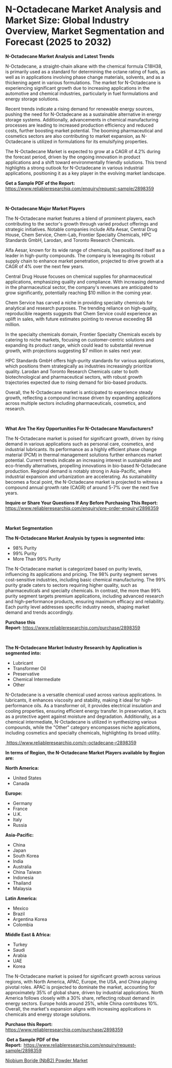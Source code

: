 <p><h1>N-Octadecane Market Analysis and Market Size: Global Industry Overview, Market Segmentation and Forecast (2025 to 2032)</h1></p><p><strong>N-Octadecane Market Analysis and Latest Trends</strong></p>
<p><p>N-Octadecane, a straight-chain alkane with the chemical formula C18H38, is primarily used as a standard for determining the octane rating of fuels, as well as in applications involving phase change materials, solvents, and as a thickening agent in various formulations. The market for N-Octadecane is experiencing significant growth due to increasing applications in the automotive and chemical industries, particularly in fuel formulations and energy storage solutions.</p><p>Recent trends indicate a rising demand for renewable energy sources, pushing the need for N-Octadecane as a sustainable alternative in energy storage systems. Additionally, advancements in chemical manufacturing processes are leading to increased production efficiency and reduced costs, further boosting market potential. The booming pharmaceutical and cosmetics sectors are also contributing to market expansion, as N-Octadecane is utilized in formulations for its emulsifying properties.</p><p>The N-Octadecane Market is expected to grow at a CAGR of 4.2% during the forecast period, driven by the ongoing innovation in product applications and a shift toward environmentally friendly solutions. This trend highlights a strong outlook for N-Octadecane in various industrial applications, positioning it as a key player in the evolving market landscape.</p></p>
<p><strong>Get a Sample PDF of the Report:&nbsp;</strong> <a href="https://www.reliableresearchiq.com/enquiry/request-sample/2898359?utm_campaign=3080&utm_medium=2&utm_source=Github&utm_content=ia&utm_term=15032025&utm_id=n-octadecane">https://www.reliableresearchiq.com/enquiry/request-sample/2898359</a></p>
<p>&nbsp;</p>
<p><strong>N-Octadecane Major Market Players</strong></p>
<p><p>The N-Octadecane market features a blend of prominent players, each contributing to the sector's growth through varied product offerings and strategic initiatives. Notable companies include Alfa Aesar, Central Drug House, Chem Service, Chem-Lab, Frontier Specialty Chemicals, HPC Standards GmbH, Larodan, and Toronto Research Chemicals.</p><p>Alfa Aesar, known for its wide range of chemicals, has positioned itself as a leader in high-purity compounds. The company is leveraging its robust supply chain to enhance market penetration, projected to drive growth at a CAGR of 4% over the next few years.</p><p>Central Drug House focuses on chemical supplies for pharmaceutical applications, emphasizing quality and compliance. With increasing demand in the pharmaceutical sector, the company's revenues are anticipated to grow significantly, potentially reaching $10 million in the coming year.</p><p>Chem Service has carved a niche in providing specialty chemicals for analytical and research purposes. The trending reliance on high-quality, reproducible reagents suggests that Chem Service could experience an uplift in sales, with future estimates pointing to revenue exceeding $8 million.</p><p>In the specialty chemicals domain, Frontier Specialty Chemicals excels by catering to niche markets, focusing on customer-centric solutions and expanding its product range, which could lead to substantial revenue growth, with projections suggesting $7 million in sales next year.</p><p>HPC Standards GmbH offers high-purity standards for various applications, which positions them strategically as industries increasingly prioritize quality. Larodan and Toronto Research Chemicals cater to both biotechnological and pharmaceutical sectors, with robust growth trajectories expected due to rising demand for bio-based products.</p><p>Overall, the N-Octadecane market is anticipated to experience steady growth, reflecting a compound increase driven by expanding applications across multiple sectors including pharmaceuticals, cosmetics, and research.</p></p>
<p>&nbsp;</p>
<p><strong>What Are The Key Opportunities For N-Octadecane Manufacturers?</strong></p>
<p><p>The N-Octadecane market is poised for significant growth, driven by rising demand in various applications such as personal care, cosmetics, and industrial lubricants. Its performance as a highly efficient phase change material (PCM) in thermal management solutions further enhances market potential. Current trends indicate an increasing interest in sustainable and eco-friendly alternatives, propelling innovations in bio-based N-Octadecane production. Regional demand is notably strong in Asia-Pacific, where industrial expansion and urbanization are accelerating. As sustainability becomes a focal point, the N-Octadecane market is projected to witness a compound annual growth rate (CAGR) of around 5-7% over the next five years.</p></p>
<p><strong>Inquire or Share Your Questions If Any Before Purchasing This Report:</strong> <a href="https://www.reliableresearchiq.com/enquiry/pre-order-enquiry/2898359?utm_campaign=3080&utm_medium=2&utm_source=Github&utm_content=ia&utm_term=15032025&utm_id=n-octadecane">https://www.reliableresearchiq.com/enquiry/pre-order-enquiry/2898359</a></p>
<p>&nbsp;</p>
<p><strong>Market Segmentation</strong></p>
<p><strong>The N-Octadecane Market Analysis by types is segmented into:</strong></p>
<p><ul><li>98% Purity</li><li>99% Purity</li><li>More Than 99% Purity</li></ul></p>
<p><p>The N-Octadecane market is categorized based on purity levels, influencing its applications and pricing. The 98% purity segment serves cost-sensitive industries, including basic chemical manufacturing. The 99% purity grade caters to sectors requiring higher quality, such as pharmaceuticals and specialty chemicals. In contrast, the more than 99% purity segment targets premium applications, including advanced research and high-performance products, ensuring maximum efficacy and reliability. Each purity level addresses specific industry needs, shaping market demand and trends accordingly.</p></p>
<p><strong>Purchase this Report:&nbsp;</strong><a href="https://www.reliableresearchiq.com/purchase/2898359?utm_campaign=3080&utm_medium=2&utm_source=Github&utm_content=ia&utm_term=15032025&utm_id=n-octadecane">https://www.reliableresearchiq.com/purchase/2898359</a></p>
<p>&nbsp;</p>
<p><strong>The N-Octadecane Market Industry Research by Application is segmented into:</strong></p>
<p><ul><li>Lubricant</li><li>Transformer Oil</li><li>Preservative</li><li>Chemical Intermediate</li><li>Other</li></ul></p>
<p><p>N-Octadecane is a versatile chemical used across various applications. In lubricants, it enhances viscosity and stability, making it ideal for high-performance oils. As a transformer oil, it provides electrical insulation and cooling properties, ensuring efficient energy transfer. In preservation, it acts as a protective agent against moisture and degradation. Additionally, as a chemical intermediate, N-Octadecane is utilized in synthesizing various compounds, while the "Other" category encompasses niche applications, including cosmetics and specialty chemicals, highlighting its broad utility.</p></p>
<p><a href="https://www.reliableresearchiq.com/n-octadecane-r2898359?utm_campaign=3080&utm_medium=2&utm_source=Github&utm_content=ia&utm_term=15032025&utm_id=n-octadecane">&nbsp;https://www.reliableresearchiq.com/n-octadecane-r2898359</a></p>
<p><strong>In terms of Region, the N-Octadecane Market Players available by Region are:</strong></p>
<p>
    <p> <strong> North America: </strong>
        <ul>
            <li>United States</li>
            <li>Canada</li>
        </ul>
        </p> 
    <p> <strong> Europe: </strong>
        <ul>
            <li>Germany</li>
            <li>France</li>
            <li>U.K.</li>
            <li>Italy</li>
            <li>Russia</li>
        </ul>
        </p> 
    <p> <strong> Asia-Pacific: </strong>
        <ul>
            <li>China</li>
            <li>Japan</li>
            <li>South Korea</li>
            <li>India</li>
            <li>Australia</li>
            <li>China Taiwan</li>
            <li>Indonesia</li>
            <li>Thailand</li>
            <li>Malaysia</li>
        </ul>
        </p> 
    <p> <strong> Latin America: </strong>
        <ul>
            <li>Mexico</li>
            <li>Brazil</li>
            <li>Argentina Korea</li>
            <li>Colombia</li>
        </ul>
        </p> 
    <p> <strong> Middle East & Africa: </strong>
        <ul>
            <li>Turkey</li>
            <li>Saudi</li>
            <li>Arabia</li>
            <li>UAE</li>
            <li>Korea</li>
        </ul>
    </p>
    </p>
<p><p>The N-Octadecane market is poised for significant growth across various regions, with North America, APAC, Europe, the USA, and China playing pivotal roles. APAC is projected to dominate the market, accounting for approximately 35% of global share, driven by industrial applications. North America follows closely with a 30% share, reflecting robust demand in energy sectors. Europe holds around 25%, while China contributes 10%. Overall, the market's expansion aligns with increasing applications in chemicals and energy storage solutions.</p></p>
<p><strong>Purchase this Report: </strong><a href="https://www.reliableresearchiq.com/purchase/2898359?utm_campaign=3080&utm_medium=2&utm_source=Github&utm_content=ia&utm_term=15032025&utm_id=n-octadecane">https://www.reliableresearchiq.com/purchase/2898359</a></p>
<p>&nbsp;<strong>Get a Sample PDF of the Report:&nbsp;&nbsp;</strong><a href="https://www.reliableresearchiq.com/enquiry/request-sample/2898359?utm_campaign=3080&utm_medium=2&utm_source=Github&utm_content=ia&utm_term=15032025&utm_id=n-octadecane">https://www.reliableresearchiq.com/enquiry/request-sample/2898359</a></p>
<p><strong></strong></p>
<p><p><a href="https://github.com/chkrselia/Market-Research-Report-List-1/blob/main/niobium-boride-nbb2-powder-market.md?utm_campaign=3080&utm_medium=2&utm_source=Github&utm_content=ia&utm_term=15032025&utm_id=n-octadecane">Niobium Boride (NbB2) Powder Market</a></p></p>